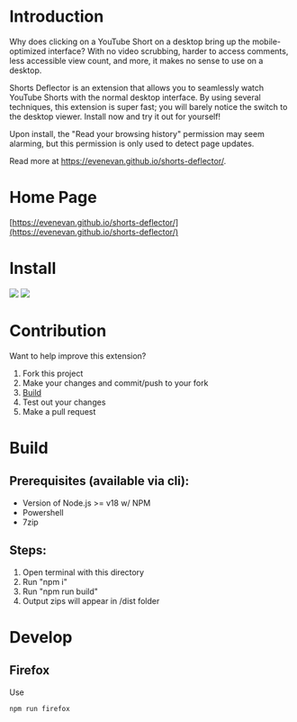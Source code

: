 # Introduction

Why does clicking on a YouTube Short on a desktop bring up the mobile-optimized interface? With no video scrubbing, harder to access comments, less accessible view count, and more, it makes no sense to use on a desktop.

Shorts Deflector is an extension that allows you to seamlessly watch YouTube Shorts with the normal desktop interface. By using several techniques, this extension is super fast; you will barely notice the switch to the desktop viewer. Install now and try it out for yourself!

Upon install, the "Read your browsing history" permission may seem alarming, but this permission is only used to detect page updates.

Read more at https://evenevan.github.io/shorts-deflector/.

# Home Page

[https://evenevan.github.io/shorts-deflector/](https://evenevan.github.io/shorts-deflector/)

# Install

[![](https://user-images.githubusercontent.com/585534/107280622-91a8ea80-6a26-11eb-8d07-77c548b28665.png)](https://chrome.google.com/webstore/detail/shorts-deflector/gilmponliddppjjcfjmanmmfgiilikhg) [![](https://user-images.githubusercontent.com/585534/107280546-7b9b2a00-6a26-11eb-8f9f-f95932f4bfec.png)](https://addons.mozilla.org/firefox/addon/shorts-deflector/)

# Contribution

Want to help improve this extension?

1) Fork this project
2) Make your changes and commit/push to your fork
3) [Build](#build)
4) Test out your changes
5) Make a pull request

# Build

## Prerequisites (available via cli):

- Version of Node.js >= v18 w/ NPM
- Powershell
- 7zip

## Steps:

1) Open terminal with this directory
2) Run "npm i"
3) Run "npm run build"
4) Output zips will appear in /dist folder

# Develop

## Firefox

Use

```
npm run firefox
```
